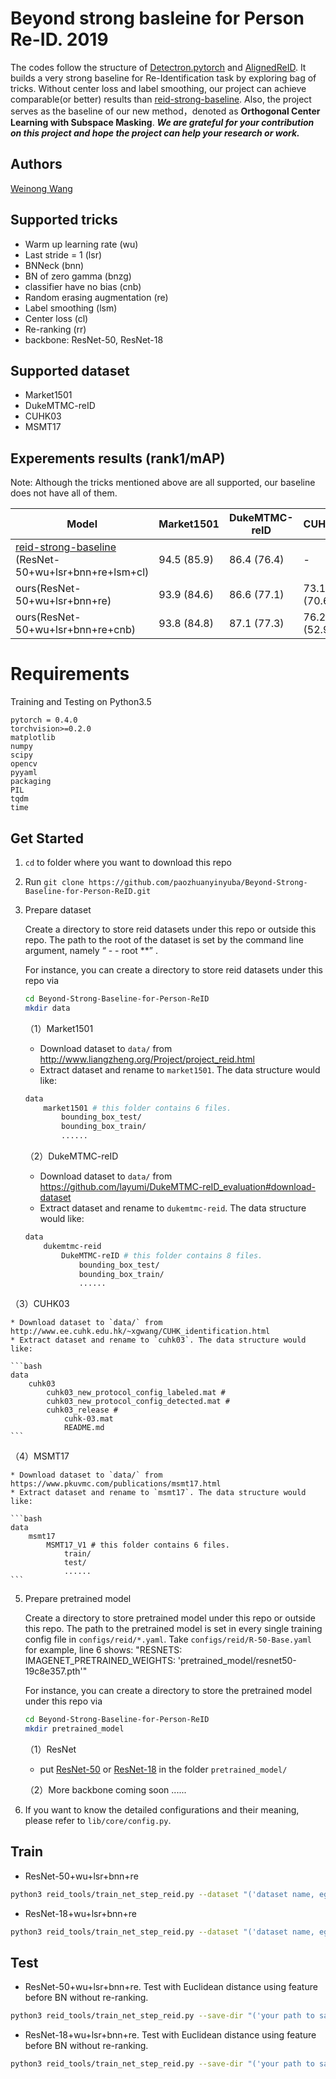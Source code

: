 # Beyond strong basleine for Person Re-ID. 2019

The codes follow the structure of [Detectron.pytorch](https://github.com/roytseng-tw/Detectron.pytorch) and [AlignedReID](https://github.com/michuanhaohao/AlignedReID). It builds a very strong baseline for Re-Identification task by exploring bag of tricks. Without center loss and label smoothing, our project can achieve comparable(or better) results than [reid-strong-baseline](https://github.com/michuanhaohao/reid-strong-baseline). Also, the project serves as the baseline of our new method，denoted as **Orthogonal Center Learning with Subspace Masking**. ***We are grateful for your contribution on this project and hope the project can help your research or work.***

## Authors
[Weinong Wang](https://github.com/paozhuanyinyuba)

## Supported tricks
- Warm up learning rate (wu)
- Last stride = 1 (lsr)
- BNNeck (bnn)
- BN of zero gamma (bnzg)
- classifier have no bias (cnb)
- Random erasing augmentation (re)
- Label smoothing (lsm)
- Center loss (cl)
- Re-ranking (rr)
- backbone: ResNet-50, ResNet-18

## Supported dataset
- Market1501
- DukeMTMC-reID
- CUHK03
- MSMT17

## Experements results (rank1/mAP)
Note: Although the tricks mentioned above are all supported, our baseline does not have all of them.

| Model | Market1501 | DukeMTMC-reID | CUHK03 | MSMT17 |
| --- | -- | -- | -- | -- |
|[reid-strong-baseline](https://github.com/michuanhaohao/reid-strong-baseline) (ResNet-50+wu+lsr+bnn+re+lsm+cl) | 94.5 (85.9) |  86.4 (76.4) | - | -
|ours(ResNet-50+wu+lsr+bnn+re) | 93.9 (84.6) |  86.6 (77.1) | 73.1 (70.6) |  80.6(65.1)
|ours(ResNet-50+wu+lsr+bnn+re+cnb) | 93.8 (84.8) |  87.1 (77.3) | 76.2 (52.9) |  75.9(52.6)


# Requirements

Training and Testing on Python3.5

	pytorch = 0.4.0
	torchvision>=0.2.0
	matplotlib
	numpy
	scipy
	opencv
	pyyaml
	packaging
	PIL
	tqdm
	time

## Get Started

1. `cd` to folder where you want to download this repo

2. Run `git clone https://github.com/paozhuanyinyuba/Beyond-Strong-Baseline-for-Person-ReID.git`

3. Prepare dataset

    Create a directory to store reid datasets under this repo or outside this repo. The path to the root of the dataset is set by the command line argument, namely “ - - root **” .

    For instance, you can create a directory to store reid datasets under this repo via

    ```bash
    cd Beyond-Strong-Baseline-for-Person-ReID
    mkdir data
    ```

    （1）Market1501

    * Download dataset to `data/` from http://www.liangzheng.org/Project/project_reid.html
    * Extract dataset and rename to `market1501`. The data structure would like:

    ```bash
    data
        market1501 # this folder contains 6 files.
            bounding_box_test/
            bounding_box_train/
            ......
    ```

   （2）DukeMTMC-reID

    * Download dataset to `data/` from https://github.com/layumi/DukeMTMC-reID_evaluation#download-dataset
    * Extract dataset and rename to `dukemtmc-reid`. The data structure would like:

    ```bash
    data
        dukemtmc-reid
        	DukeMTMC-reID # this folder contains 8 files.
            	bounding_box_test/
            	bounding_box_train/
            	......
    ```
	
  （3）CUHK03

    * Download dataset to `data/` from http://www.ee.cuhk.edu.hk/~xgwang/CUHK_identification.html
    * Extract dataset and rename to `cuhk03`. The data structure would like:

    ```bash
    data
        cuhk03
        	cuhk03_new_protocol_config_labeled.mat #
        	cuhk03_new_protocol_config_detected.mat #
        	cuhk03_release #
            	cuhk-03.mat
            	README.md
    ```
	
  （4）MSMT17

    * Download dataset to `data/` from https://www.pkuvmc.com/publications/msmt17.html
    * Extract dataset and rename to `msmt17`. The data structure would like:
	
    ```bash
    data
        msmt17
        	MSMT17_V1 # this folder contains 6 files.
            	train/
            	test/
            	......
    ```

5. Prepare pretrained model

	Create a directory to store pretrained model under this repo or outside this repo. The path to the pretrained model is set in every single training config file in `configs/reid/*.yaml`. Take  `configs/reid/R-50-Base.yaml` for example, line 6 shows:
   	"RESNETS: 
   		IMAGENET_PRETRAINED_WEIGHTS: 'pretrained_model/resnet50-19c8e357.pth'"

    For instance, you can create a directory to store the pretrained model under this repo via

    ```bash
    cd Beyond-Strong-Baseline-for-Person-ReID
    mkdir pretrained_model
    ```

    （1）ResNet
      * put [ResNet-50](https://download.pytorch.org/models/resnet50-19c8e357.pth) or [ResNet-18](https://download.pytorch.org/models/resnet18-5c106cde.pth) in the folder `pretrained_model/`

   （2）More backbone coming soon ......

6. If you want to know the detailed configurations and their meaning, please refer to `lib/core/config.py`. 

## Train

- ResNet-50+wu+lsr+bnn+re

```bash
python3 reid_tools/train_net_step_reid.py --dataset "('dataset name, eg. cuhk03, market1501, msmt17 and dukemtmcreid')"  --root "('Your path to the root of the dataset')" --eval-step  "('How many epochs to test once')" --cfg configs/reid/R-50-Base.yaml  --save-dir "('your path to save checkpoints and logs')"
```

- ResNet-18+wu+lsr+bnn+re

```bash
python3 reid_tools/train_net_step_reid.py --dataset "('dataset name, eg. cuhk03, market1501, msmt17 and dukemtmcreid')"  --root "('Your path to the root of the dataset')" --eval-step  "('How many epochs to test once')" --cfg configs/reid/R-18-Base.yaml  --save-dir "('your path to save checkpoints and logs')"
```

## Test

- ResNet-50+wu+lsr+bnn+re. Test with Euclidean distance using feature before BN without re-ranking.

```bash
python3 reid_tools/train_net_step_reid.py --save-dir "('your path to save checkpoints and logs')"  --cfg configs/reid/R-50-Base.yaml --root "('Your path to the root of the dataset')"  --dataset "('dataset name, eg. cuhk03, market1501, msmt17 and dukemtmcreid')"  --evaluate --load_ckpt "('your path to trained checkpoints')"
```

- ResNet-18+wu+lsr+bnn+re. Test with Euclidean distance using feature before BN without re-ranking.

```bash
python3 reid_tools/train_net_step_reid.py --save-dir "('your path to save checkpoints and logs')"  --cfg configs/reid/R-18-Base.yaml --root "('Your path to the root of the dataset')"  --dataset "('dataset name, eg. cuhk03, market1501, msmt17 and dukemtmcreid')"  --evaluate --load_ckpt "('your path to trained checkpoints')"
```
